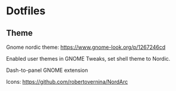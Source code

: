 # Dotfiles

## Theme
Gnome nordic theme: https://www.gnome-look.org/p/1267246cd

Enabled user themes in GNOME Tweaks, set shell theme to Nordic.

Dash-to-panel GNOME extension

Icons: https://github.com/robertovernina/NordArc